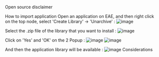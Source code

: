 Open source disclaimer

How to import application 
Open an application on EAE, and then right click on the top node, select 'Create Library' -> 'Unarchive' : 
![image](https://github.com/user-attachments/assets/644a860f-59da-495a-af5e-d7873cfffcbb)

Select the .zip file of the library that you want to install : 
![image](https://github.com/user-attachments/assets/1d433226-0bfe-4ae7-b545-533b3e7a2479)

Click on 'Yes' and 'OK' on the 2 Popup : 
![image](https://github.com/user-attachments/assets/ecbc86a1-7e59-400b-9345-e8fbea9afb7e)
![image](https://github.com/user-attachments/assets/b3039274-1857-4779-ab54-0f5250ad2af2)

And then the application library will be available : 
![image](https://github.com/user-attachments/assets/c1e156df-42e8-4051-8880-19a144dc3817)
Considerations
